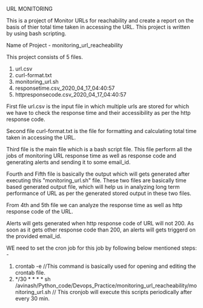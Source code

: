 URL MONITORING 

This is a project of Monitor URLs for reachability and create a report on the basis of thier total time taken in accessing the URL.
This project is written by using bash scripting.

Name of Project  - monitoring_url_reacheability

This project consists of 5 files.
1) url.csv
2) curl-format.txt
3) monitoring_url.sh
4) responsetime.csv_2020_04_17_04:40:57
5) httpresponsecode.csv_2020_04_17_04:40:57

First file url.csv is the input file in which multiple urls are stored for which we have to check the response time and their accessibility as per the http response code.

Second file curl-format.txt is the file for formatting and calculating total time taken in accessing the URL.

Third file is the main file which is a bash script file. This file perform all the jobs of monitoring URL response time as well as response code and generating alerts and sending it to some email_id.

Fourth and Fifth file is basically the output which will gets generated after executing this "monitoring_url.sh" file. These two files are basically time based generated output file, which will help us in analyzing long term performance of URL as per the generated stored output in these two files.

From 4th and 5th file we can analyze the response time as well as http response code of the URL.

Alerts will gets generated when http response code of URL will not 200. As soon as it gets other response code than 200, an alerts will gets triggerd on the provided email_id.

WE need to set the cron job for this job by following below mentioned steps: -

1) crontab -e  //This command is basically used for opening and editing the crontab file.
2) */30 * * * *  sh /avinash/Python_code/Devops_Practice/monitoring_url_reacheability/monitoring_url.sh  // This cronjob will execute this scripts periodically after every 30 min.
